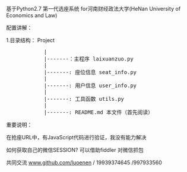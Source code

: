 基于Python2.7 第一代选座系统 for河南财经政法大学(HeNan University of Economics and Law)

配置讲解：

1.目录结构： Project
<pre>
            |
            |-------：主程序 laixuanzuo.py
            |
            |-------: 座位信息 seat_info.py
            |
            |-------: 用户信息 user_info.py
            |
            |-------: 工具函数 utils.py
            |
            |-------: README.md 本文件（首先阅读）
</pre>
            
重要说明：
 
在抢座URL中，有JavaScript代码进行验证，我没有能力解决

如何获取自己的微信SESSION? 可以借助fiddler 对微信抓包

共同交流 www.github.com/luoenen / 19939374645 /997933560
